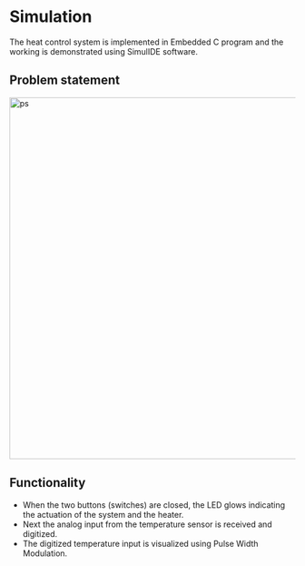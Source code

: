 # Simulation

The heat control system is implemented in Embedded C program and the working is demonstrated using SimulIDE software.


## Problem statement

<img width="636" alt="ps" src="https://user-images.githubusercontent.com/89584926/133641534-decdda5d-5b5e-4096-8e24-c934256c1393.png">


## Functionality
* When the two buttons (switches) are closed, the LED glows indicating the actuation of the system and the heater.
* Next the analog input from the temperature sensor is received and digitized.
* The digitized temperature input is visualized using Pulse Width Modulation.


